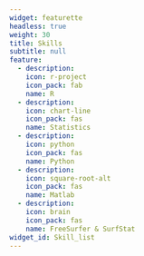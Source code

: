 ```yaml
---
widget: featurette
headless: true
weight: 30
title: Skills
subtitle: null
feature:
  - description:
    icon: r-project
    icon_pack: fab
    name: R
  - description: 
    icon: chart-line
    icon_pack: fas
    name: Statistics
  - description: 
    icon: python
    icon_pack: fas
    name: Python
  - description: 
    icon: square-root-alt
    icon_pack: fas
    name: Matlab
  - description: 
    icon: brain
    icon_pack: fas
    name: FreeSurfer & SurfStat
widget_id: Skill_list
---
```


